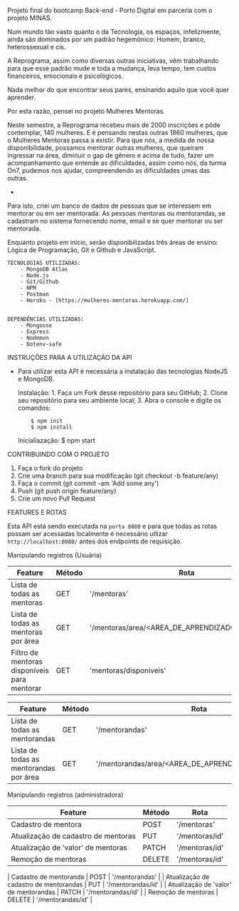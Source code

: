 Projeto final do bootcamp Back-end - Porto Digital em parceria com o projeto MINAS.

Num mundo tão vasto quanto o da Tecnologia, os espaços, infelizmente, ainda são dominados por um padrão hegemônico: Homem, branco, heterossexual e cis. 

A Reprograma, assim como diversas outras iniciativas, vêm trabalhando para que esse padrão mude e toda a mudança, leva tempo, tem custos financeiros, emocionais e psicológicos. 

Nada melhor do que encontrar seus pares, ensinando aquilo que você quer aprender. 

Por esta razão, pensei no projeto Mulheres Mentoras. 

Neste semestre, a Reprograma recebeu mais de 2000 inscrições e pôde contemplar, 140 mulheres. 
E é pensando nestas outras 1860 mulheres, que o Mulheres Mentoras passa a existir. 
Para que nós, a medida de nossa disponibilidade, possamos mentorar outras mulheres, que queiram ingressar na área, diminuir o gap de gênero e acima de tudo, fazer um acompanhamento que entende as dificuldades, assim como nós, da turma On7, pudemos nos ajudar, compreendendo as dificuldades umas das outras. 

-

Para isto, criei um banco de dados de pessoas que se interessem em mentorar ou em ser mentorada. 
As pessoas mentoras ou mentorandas, se cadastram no sistema fornecendo nome, email e se quer mentorar ou ser mentorada.

Enquanto projeto em início, serão disponibilizadas três áreas de ensino: Lógica de Programação, Git e Github e JavaScript.
  

    TECNOLOGIAS UTILIZADAS: 
        - MongoDB Atlas
        - Node.js
        - Git/Github
        - NPM
        - Postman
        - Heroku - [https://mulheres-mentoras.herokuapp.com/]

 
    DEPENDÊNCIAS UTILIZADAS:
        - Mongoose
        - Express
        - Nodemon
        - Dotenv-safe


INSTRUÇÕES PARA A UTILIZAÇÃO DA API

 - Para utilizar esta API é necessária a instalação das tecnologias NodeJS e MongoDB.

    Instalação: 
        1. Faça um Fork desse repositório para seu GitHub;
        2. Clone seu repositório para seu ambiente local;
        3. Abra o console e digite os comandos:

           $ npm init 
           $ npm install

    Inicialiazação:
           $ npm start


CONTRIBUINDO COM O PROJETO

1. Faça o fork do projeto
2. Crie uma branch para sua modificação (git checkout -b feature/any)
3. Faça o commit (git commit -am 'Add some any')
4. Push (git push origin feature/any)
5. Crie um novo Pull Request

FEATURES E ROTAS

Esta API está sendo executada na `porta 8080` e para que todas as rotas possam ser acessadas localmente é necessário utlizar `http://localhost:8080/` antes dos endpoints de requisição.

Manipulando registros (Usuária)

| Feature | Método | Rota |
|---------|--------|------|
| Lista de todas as mentoras | GET | '/mentoras' |
| Lista de todas as mentoras por área | GET | '/mentoras/area/<AREA_DE_APRENDIZADO_DESEJADO>' |
| Filtro de mentoras disponíveis para mentorar | GET | 'mentoras/disponiveis' |

| Feature | Método | Rota |
|---------|--------|------|
| Lista de todas as mentorandas | GET | '/mentorandas' |
| Lista de todas as mentorandas por área | GET | '/mentorandas/area/<AREA_DE_APRENDIZADO_DESEJADO>' |

Manipulando registros (administradora)

| Feature | Método | Rota |
|---------|--------|------|
| Cadastro de mentora | POST | '/mentoras' |
| Atualização de cadastro de mentoras | PUT | '/mentoras/id' |
| Atualização de 'valor' de mentoras | PATCH | '/mentoras/id' |
| Remoção de mentoras | DELETE | '/mentoras/id' |

| Cadastro de mentoranda | POST | '/mentorandas' |
| Atualização de cadastro de mentorandas | PUT | '/mentorandas/id' |
| Atualização de 'valor' de mentorandas | PATCH | '/mentorandas/id' |
| Remoção de mentoras | DELETE | '/mentorandas/id' |



